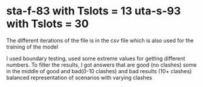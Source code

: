 # sta-f-83 with Tslots = 13 uta-s-93 with Tslots = 30

The different iterations of the file is in the csv file which is also used for the training of the model

I used boundary testing, used some extreme values for getting different numbers.
To filter the results, I got answers that are good (no clashes) some in the middle of good and bad(0-10 clashes) and bad results (10+ clashes) balanced representation of scenarios with varying clashes

